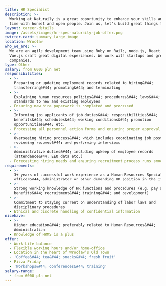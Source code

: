 ```yaml
---
title: HR Specialist
description: >-
  Working at Naturaily is a great opportunity to enhance your skills and spend
  time with honest and open people. Join us, let's build great things together!
layout: career-details
image: /assets/images/hr-spec-naturaily-job-offer.png
twitter-card: summary_large_image
location: Wrocław
who_we_are: >-
  We are an agile development team using Ruby on Rails, node.js, React.js and
  Vue.js craft great digital experiences. We work with startups and grown-up
  companies.
type: Other
salary: from 6000 pln net
responsibilities:
  - >-
    Preparing or updating employment records related to hiring&#44;
    transferring&#44; promoting&#44; and terminating
  - >-
    Explaining human resources policies&#44; procedures&#44; laws&#44; and
    standards to new and existing employees
  - Ensuring new hire paperwork is completed and processed
  - >-
    Informing job applicants of job duties&#44; responsibilities&#44;
    benefits&#44; schedules&#44; working conditions&#44; promotion
    opportunities&#44; etc.
  - Processing all personnel action forms and ensuring proper approval
  - >-
    Overseeing hiring process&#44; which includes coordinating job posts&#44;
    reviewing resumes&#44; and performing interviews
  - >-
    Administrative duties&#44; including upkeep of employee records
    (attendance&#44; EEO data etc.)
  - Forecasting hiring needs and ensuring recruitment process runs smoothly
requirements:
  - >-
    3+ years of successful work experience as a Human Resources Specialist&#44;
    officer&#44; administrator or other demanding HR position in the IT industry
  - >-
    Strong working knowledge of HR functions and procedures (e.g. pay and
    benefits&#44; recruitment&#44; training&#44; and development)
  - >-
    Commitment to staying current on understanding of labor laws and
    disciplinary procedures
  - Ethical and discrete handling of confidential information
nicehave:
  - >-
    Higher education&#44; preferably related to Human Resources&#44;
    Administration
  - Knowledge of HRMS is a plus
offer:
  - Work-Life balance
  - Flexible working hours and/or home-office
  - Location in the heart of Wrocław’s Old Town
  - 'Coffee&#44; tea&#44; snacks&#44; fresh fruit'
  - Pizza Friday
  - 'Workshops&#44; conferences&#44; training'
salary-range:
  - from 6000 pln net
---
```


